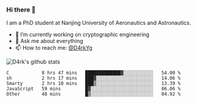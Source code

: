 ### Hi there 👋

I am a PhD student at Nanjing University of Aeronautics and Astronautics.

- 🔭 I’m currently working on cryptographic engineering
- 💬 Ask me about everything
- 📫 How to reach me: [@D4rkYg](https://twitter.com/D4rkYg)

![D4rk's github stats](https://github-readme-stats.vercel.app/api?username=dd4rk&show_icons=true&title_color=fff&icon_color=79ff97&text_color=9f9f9f&bg_color=151515)

<!--START_SECTION:waka-->
```text
C            8 hrs 47 mins   █████████████▓░░░░░░░░░░░   54.00 % 
sh           2 hrs 17 mins   ███▓░░░░░░░░░░░░░░░░░░░░░   14.06 % 
Smarty       2 hrs 10 mins   ███▒░░░░░░░░░░░░░░░░░░░░░   13.39 % 
JavaScript   59 mins         █▓░░░░░░░░░░░░░░░░░░░░░░░   06.06 % 
Other        48 mins         █▒░░░░░░░░░░░░░░░░░░░░░░░   04.92 % 
```
<!--END_SECTION:waka-->
